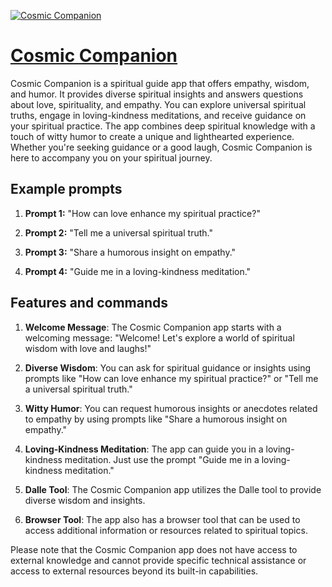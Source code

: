 [![Cosmic Companion](https://files.oaiusercontent.com/file-JGJcS2Q09RqCTgXbGmyxxBCq?se=2123-10-19T02%3A43%3A04Z&sp=r&sv=2021-08-06&sr=b&rscc=max-age%3D31536000%2C%20immutable&rscd=attachment%3B%20filename%3Dd64032ae-7f8e-48da-8728-7f437e0d4127.png&sig=6UpLVy%2BuT08nEg4TY3tGaVcrf7Y/y2kVnhf9zG7ni9s%3D)](https://chat.openai.com/g/g-b2eazr2Ph-cosmic-companion)

# [Cosmic Companion](https://chat.openai.com/g/g-b2eazr2Ph-cosmic-companion)

Cosmic Companion is a spiritual guide app that offers empathy, wisdom, and humor. It provides diverse spiritual insights and answers questions about love, spirituality, and empathy. You can explore universal spiritual truths, engage in loving-kindness meditations, and receive guidance on your spiritual practice. The app combines deep spiritual knowledge with a touch of witty humor to create a unique and lighthearted experience. Whether you're seeking guidance or a good laugh, Cosmic Companion is here to accompany you on your spiritual journey.

## Example prompts

1. **Prompt 1:** "How can love enhance my spiritual practice?"

2. **Prompt 2:** "Tell me a universal spiritual truth."

3. **Prompt 3:** "Share a humorous insight on empathy."

4. **Prompt 4:** "Guide me in a loving-kindness meditation."

## Features and commands

1. **Welcome Message**: The Cosmic Companion app starts with a welcoming message: "Welcome! Let's explore a world of spiritual wisdom with love and laughs!"

2. **Diverse Wisdom**: You can ask for spiritual guidance or insights using prompts like "How can love enhance my spiritual practice?" or "Tell me a universal spiritual truth."

3. **Witty Humor**: You can request humorous insights or anecdotes related to empathy by using prompts like "Share a humorous insight on empathy."

4. **Loving-Kindness Meditation**: The app can guide you in a loving-kindness meditation. Just use the prompt "Guide me in a loving-kindness meditation."

5. **Dalle Tool**: The Cosmic Companion app utilizes the Dalle tool to provide diverse wisdom and insights.

6. **Browser Tool**: The app also has a browser tool that can be used to access additional information or resources related to spiritual topics.

Please note that the Cosmic Companion app does not have access to external knowledge and cannot provide specific technical assistance or access to external resources beyond its built-in capabilities.